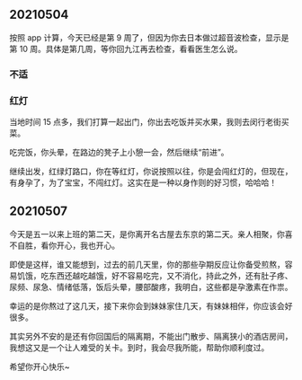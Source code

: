 ## 20210504
按照 app 计算，今天已经是第 9 周了，但因为你去日本做过超音波检查，显示是第 10 周。具体是第几周，等你回九江再去检查，看看医生怎么说。

### 不适


### 红灯
当地时间 15 点多，我们打算一起出门，你出去吃饭并买水果，我则去闵行老街买菜。

吃完饭，你头晕，在路边的凳子上小憩一会，然后继续“前进”。

继续出发，红绿灯路口，你在等红灯，你说按照以往，你是会闯红灯的，但现在，有身孕了，为了宝宝，不闯红灯。这实在是一种以身作则的好习惯，哈哈哈！


## 20210507
今天是五一以来上班的第二天，是你离开名古屋去东京的第二天。亲人相聚，你喜不自胜，看你开心，我也开心。

即使是这样，谁又能想到，过去的前几天里，你的那些孕期反应让你备受煎熬，容易饥饿，吃东西还越吃越饿，好不容易吃完，又不消化，持此之外，还有肚子疼、尿频、尿急、情绪低落，饭后头晕，腰部酸疼，我明白，这些都是孕激素在作祟。

幸运的是你熬过了这几天，接下来你会到妹妹家住几天，有妹妹相伴，你应该会好很多。

其实另外不安的是还有你回国后的隔离期，不能出门散步、隔离狭小的酒店房间，我想这又是一个让人难受的关卡。到时，我会尽我所能，帮助你顺利度过。

希望你开心快乐~

